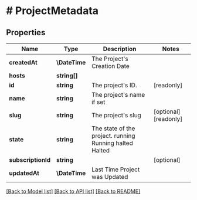 # # ProjectMetadata

## Properties

Name | Type | Description | Notes
------------ | ------------- | ------------- | -------------
**createdAt** | **\DateTime** | The Project&#39;s Creation Date |
**hosts** | **string[]** |  |
**id** | **string** | The project&#39;s ID. | [readonly]
**name** | **string** | The project&#39;s name if set |
**slug** | **string** | The project&#39;s slug | [optional] [readonly]
**state** | **string** | The state of the project. running Running halted Halted |
**subscriptionId** | **string** |  | [optional]
**updatedAt** | **\DateTime** | Last Time Project was Updated |

[[Back to Model list]](../../README.md#models) [[Back to API list]](../../README.md#endpoints) [[Back to README]](../../README.md)
